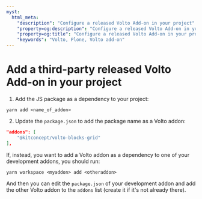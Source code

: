 ```yaml
---
myst:
  html_meta:
    "description": "Configure a released Volto Add-on in your project"
    "property=og:description": "Configure a released Volto Add-on in your project"
    "property=og:title": "Configure a released Volto Add-on in your project"
    "keywords": "Volto, Plone, Volto add-on"
---
```


# Add a third-party released Volto Add-on in your project

1. Add the JS package as a dependency to your project:

```
yarn add <name_of_addon>
```

2. Update the `package.json` to add the package name as a Volto addon:

```json
"addons": [
    "@kitconcept/volto-blocks-grid"
],

```

If, instead, you want to add a Volto addon as a dependency to one of your
development addons, you should run:

```
yarn workspace <myaddon> add <otheraddon>
```

And then you can edit the `package.json` of your development addon and add the
other Volto addon to the `addons` list (create it if it's not already there).
